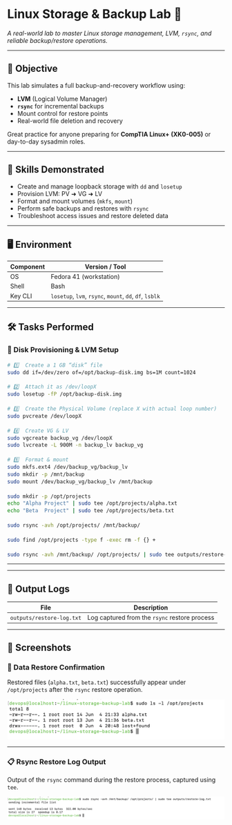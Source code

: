 # Linux Storage & Backup Lab 💾
_A real-world lab to master Linux storage management, LVM, `rsync`, and reliable backup/restore operations._

---

## 📌 Objective

This lab simulates a full backup-and-recovery workflow using:

- **LVM** (Logical Volume Manager)
- **`rsync`** for incremental backups
- Mount control for restore points
- Real-world file deletion and recovery

Great practice for anyone preparing for **CompTIA Linux+ (XK0-005)** or day-to-day sysadmin roles.

---

## 🧠 Skills Demonstrated

- Create and manage loopback storage with `dd` and `losetup`
- Provision LVM: PV ➜ VG ➜ LV
- Format and mount volumes (`mkfs`, `mount`)
- Perform safe backups and restores with `rsync`
- Troubleshoot access issues and restore deleted data

---

## 🖥️ Environment

| Component | Version / Tool              |
|-----------|-----------------------------|
| OS        | Fedora 41 (workstation)     |
| Shell     | Bash                        |
| Key CLI   | `losetup`, `lvm`, `rsync`, `mount`, `dd`, `df`, `lsblk` |

---

## 🛠️ Tasks Performed

### 🧱 Disk Provisioning & LVM Setup

```bash
# 1️⃣  Create a 1 GB “disk” file
sudo dd if=/dev/zero of=/opt/backup-disk.img bs=1M count=1024

# 2️⃣  Attach it as /dev/loopX
sudo losetup -fP /opt/backup-disk.img

# 3️⃣  Create the Physical Volume (replace X with actual loop number)
sudo pvcreate /dev/loopX

# 4️⃣  Create VG & LV
sudo vgcreate backup_vg /dev/loopX
sudo lvcreate -L 900M -n backup_lv backup_vg

# 5️⃣  Format & mount
sudo mkfs.ext4 /dev/backup_vg/backup_lv
sudo mkdir -p /mnt/backup
sudo mount /dev/backup_vg/backup_lv /mnt/backup

sudo mkdir -p /opt/projects
echo "Alpha Project" | sudo tee /opt/projects/alpha.txt
echo "Beta  Project" | sudo tee /opt/projects/beta.txt

sudo rsync -avh /opt/projects/ /mnt/backup/

sudo find /opt/projects -type f -exec rm -f {} +

sudo rsync -avh /mnt/backup/ /opt/projects/ | sudo tee outputs/restore-log.txt
```

---

---

## 📄 Output Logs

| File                            | Description                                    |
|---------------------------------|------------------------------------------------|
| `outputs/restore-log.txt`       | Log captured from the `rsync` restore process  |

---

## 📸 Screenshots

### 🧾 Data Restore Confirmation
Restored files (`alpha.txt`, `beta.txt`) successfully appear under `/opt/projects` after the `rsync` restore operation.

![Data Restore Confirmation](images/data-restore-success.png)

---

### 📋 Rsync Restore Log Output
Output of the `rsync` command during the restore process, captured using `tee`.

![Rsync Restore Log Output](images/restore-log-output.png)
